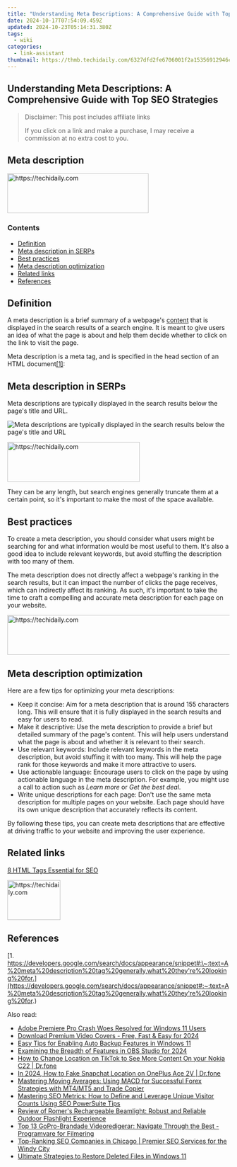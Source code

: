 ```yaml
---
title: "Understanding Meta Descriptions: A Comprehensive Guide with Top SEO Strategies"
date: 2024-10-17T07:54:09.459Z
updated: 2024-10-23T05:14:31.380Z
tags:
  - wiki
categories:
  - link-assistant
thumbnail: https://thmb.techidaily.com/6327dfd2fe6706001f2a15356912946cde0731783904dd7e7520cd43dae6ef6d.jpg
---
```


## Understanding Meta Descriptions: A Comprehensive Guide with Top SEO Strategies

>  Disclaimer: This post includes affiliate links
>
>  If you click on a link and make a purchase, I may receive a commission at no extra cost to you.
>

## Meta description

<!-- affiliate ads begin -->
<a href="https://aligracehair.sjv.io/c/5597632/2135371/19272" target="_top" id="2135371">
  <img src="//a.impactradius-go.com/display-ad/19272-2135371" border="0" alt="https://techidaily.com" width="320" height="90"/>
</a>
<img height="0" width="0" src="https://aligracehair.sjv.io/i/5597632/2135371/19272" style="position:absolute;visibility:hidden;" border="0" />
<!-- affiliate ads end -->

### Contents

* [Definition](https://tools.techidaily.com/link-assistant/products/)
* [Meta description in SERPs](https://tools.techidaily.com/link-assistant/products/)
* [Best practices](https://tools.techidaily.com/link-assistant/products/)
* [Meta description optimization](https://tools.techidaily.com/link-assistant/products/)
* [Related links](https://tools.techidaily.com/link-assistant/products/)
* [References](https://tools.techidaily.com/link-assistant/products/)

## Definition

A meta description is a brief summary of a webpage's [content](https://tools.techidaily.com/link-assistant/products/) that is displayed in the search results of a search engine. It is meant to give users an idea of what the page is about and help them decide whether to click on the link to visit the page.

Meta description is a meta tag, and is specified in the head section of an HTML document[\[1\]](https://tools.techidaily.com/link-assistant/products/):

<head>

<meta name="description" content="Get all-in-one pack of SEO software — download free edition of SEO PowerSuite. SEO tools & free SEO advice for top rankings on Google & other search engines!">

</head>

## Meta description in SERPs

Meta descriptions are typically displayed in the search results below the page's title and URL.

![Meta descriptions are typically displayed in the search results below the page's title and URL](https://cdn1.link-assistant.com/thumbs/w655-c1/upload/seowiki/posts/78/md.png)

<!-- affiliate ads begin -->
<a href="https://aligracehair.sjv.io/c/5597632/1938677/19272" target="_top" id="1938677">
  <img src="//a.impactradius-go.com/display-ad/19272-1938677" border="0" alt="https://techidaily.com" width="300" height="90"/>
</a>
<img height="0" width="0" src="https://aligracehair.sjv.io/i/5597632/1938677/19272" style="position:absolute;visibility:hidden;" border="0" />
<!-- affiliate ads end -->

They can be any length, but search engines generally truncate them at a certain point, so it's important to make the most of the space available.

## Best practices

To create a meta description, you should consider what users might be searching for and what information would be most useful to them. It's also a good idea to include relevant keywords, but avoid stuffing the description with too many of them.

The meta description does not directly affect a webpage's ranking in the search results, but it can impact the number of clicks the page receives, which can indirectly affect its ranking. As such, it's important to take the time to craft a compelling and accurate meta description for each page on your website.

<!-- affiliate ads begin -->
<a href="https://bluettide.pxf.io/c/5597632/2141683/17092" target="_top" id="2141683">
  <img src="//a.impactradius-go.com/display-ad/17092-2141683" border="0" alt="https://techidaily.com" width="728" height="90"/>
</a>
<img height="0" width="0" src="https://bluettide.pxf.io/i/5597632/2141683/17092" style="position:absolute;visibility:hidden;" border="0" />
<!-- affiliate ads end -->

## Meta description optimization

Here are a few tips for optimizing your meta descriptions:

* Keep it concise: Aim for a meta description that is around 155 characters long. This will ensure that it is fully displayed in the search results and easy for users to read.
* Make it descriptive: Use the meta description to provide a brief but detailed summary of the page's content. This will help users understand what the page is about and whether it is relevant to their search.
* Use relevant keywords: Include relevant keywords in the meta description, but avoid stuffing it with too many. This will help the page rank for those keywords and make it more attractive to users.
* Use actionable language: Encourage users to click on the page by using actionable language in the meta description. For example, you might use a call to action such as _Learn more_ or _Get the best deal_.
* Write unique descriptions for each page: Don't use the same meta description for multiple pages on your website. Each page should have its own unique description that accurately reflects its content.

By following these tips, you can create meta descriptions that are effective at driving traffic to your website and improving the user experience.

## Related links

[8 HTML Tags Essential for SEO](https://tools.techidaily.com/link-assistant/products/)

<!-- affiliate ads begin -->
<a href="https://aligracehair.sjv.io/c/5597632/2135362/19272" target="_top" id="2135362">
  <img src="//a.impactradius-go.com/display-ad/19272-2135362" border="0" alt="https://techidaily.com" width="120" height="90"/>
</a>
<img height="0" width="0" src="https://aligracehair.sjv.io/i/5597632/2135362/19272" style="position:absolute;visibility:hidden;" border="0" />
<!-- affiliate ads end -->

## References

[1. https://developers.google.com/search/docs/appearance/snippet#:\~:text=A%20meta%20description%20tag%20generally,what%20they're%20looking%20for.](https://developers.google.com/search/docs/appearance/snippet#:~:text=A%20meta%20description%20tag%20generally,what%20they're%20looking%20for.)

<ins class="adsbygoogle"
     style="display:block"
     data-ad-format="autorelaxed"
     data-ad-client="ca-pub-7571918770474297"
     data-ad-slot="1223367746"></ins>

<ins class="adsbygoogle"
     style="display:block"
     data-ad-client="ca-pub-7571918770474297"
     data-ad-slot="8358498916"
     data-ad-format="auto"
     data-full-width-responsive="true"></ins>

<span class="atpl-alsoreadstyle">Also read:</span>
<div><ul>
<li><a href="https://win-blog.techidaily.com/adobe-premiere-pro-crash-woes-resolved-for-windows-11-users/"><u>Adobe Premiere Pro Crash Woes Resolved for Windows 11 Users</u></a></li>
<li><a href="https://youtube-blog.techidaily.com/oad-premium-video-covers-free-fast-and-easy-for-2024/"><u>Download Premium Video Covers - Free, Fast & Easy for 2024</u></a></li>
<li><a href="https://win-top.techidaily.com/easy-tips-for-enabling-auto-backup-features-in-windows-11/"><u>Easy Tips for Enabling Auto Backup Features in Windows 11</u></a></li>
<li><a href="https://on-screen-recording.techidaily.com/examining-the-breadth-of-features-in-obs-studio-for-2024/"><u>Examining the Breadth of Features in OBS Studio for 2024</u></a></li>
<li><a href="https://location-social.techidaily.com/how-to-change-location-on-tiktok-to-see-more-content-on-your-nokia-c22-drfone-by-drfone-virtual-android/"><u>How to Change Location on TikTok to See More Content On your Nokia C22 | Dr.fone</u></a></li>
<li><a href="https://location-social.techidaily.com/in-2024-how-to-fake-snapchat-location-on-oneplus-ace-2v-drfone-by-drfone-virtual-android/"><u>In 2024, How to Fake Snapchat Location on OnePlus Ace 2V | Dr.fone</u></a></li>
<li><a href="https://win-top.techidaily.com/mastering-moving-averages-using-macd-for-successful-forex-strategies-with-mt4mt5-and-trade-copier/"><u>Mastering Moving Averages: Using MACD for Successful Forex Strategies with MT4/MT5 and Trade Copier</u></a></li>
<li><a href="https://win-top.techidaily.com/mastering-seo-metrics-how-to-define-and-leverage-unique-visitor-counts-using-seo-powersuite-tips/"><u>Mastering SEO Metrics: How to Define and Leverage Unique Visitor Counts Using SEO PowerSuite Tips</u></a></li>
<li><a href="https://buynow-reviews.techidaily.com/review-of-romers-rechargeable-beamlight-robust-and-reliable-outdoor-flashlight-experience/"><u>Review of Romer's Rechargeable Beamlight: Robust and Reliable Outdoor Flashlight Experience</u></a></li>
<li><a href="https://win-bytes.techidaily.com/top-13-gopro-brandade-videoredigerar-navigate-through-the-best-programvare-for-filmering/"><u>Top 13 GoPro-Brandade Videoredigerar: Navigate Through the Best - Programvare for Filmering</u></a></li>
<li><a href="https://win-top.techidaily.com/top-ranking-seo-companies-in-chicago-premier-seo-services-for-the-windy-city/"><u>Top-Ranking SEO Companies in Chicago | Premier SEO Services for the Windy City</u></a></li>
<li><a href="https://win-top.techidaily.com/ultimate-strategies-to-restore-deleted-files-in-windows-11/"><u>Ultimate Strategies to Restore Deleted Files in Windows 11</u></a></li>
</ul></div>

